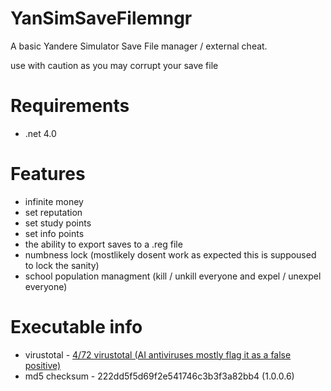 # YanSimSaveFilemngr
A basic Yandere Simulator Save File manager / external cheat.

use with caution as you may corrupt your save file

# Requirements 
* .net 4.0

# Features

* infinite money
* set reputation
* set study points
* set info points
* the ability to export saves to a .reg file
* numbness lock (mostlikely dosent work as expected this is suppoused to lock the sanity)
* school population managment (kill / unkill everyone and expel / unexpel everyone)

# Executable info

* virustotal - <a href="https://www.virustotal.com/gui/file/26b9d38f31634e3c1b16c0e0f2447e0b35b63b69654f035c88e68062c425962b?nocache=1">4/72 virustotal (AI antiviruses mostly flag it as a false positive)</a>
* md5 checksum - 222dd5f5d69f2e541746c3b3f3a82bb4 (1.0.0.6)
